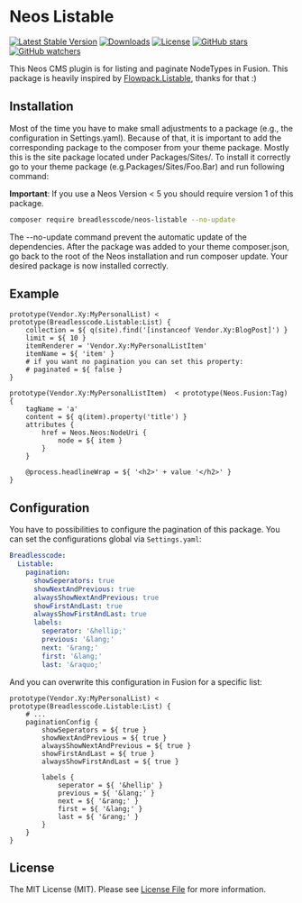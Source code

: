 # Neos Listable
[![Latest Stable Version](https://poser.pugx.org/breadlesscode/neos-listable/v/stable)](https://packagist.org/packages/breadlesscode/neos-listable)
[![Downloads](https://img.shields.io/packagist/dt/breadlesscode/neos-listable.svg)](https://packagist.org/packages/breadlesscode/neos-listable)
[![License](https://img.shields.io/github/license/breadlesscode/neos-listable.svg)](LICENSE)
[![GitHub stars](https://img.shields.io/github/stars/breadlesscode/neos-listable.svg?style=social&label=Stars)](https://github.com/breadlesscode/neos-listable/stargazers)
[![GitHub watchers](https://img.shields.io/github/watchers/breadlesscode/neos-listable.svg?style=social&label=Watch)](https://github.com/breadlesscode/neos-listable/subscription)

This Neos CMS plugin is for listing and paginate NodeTypes in Fusion.
This package is heavily inspired by [Flowpack.Listable](https://github.com/Flowpack/Flowpack.Listable), thanks for that :)

## Installation
Most of the time you have to make small adjustments to a package (e.g., the configuration in Settings.yaml). Because of that, it is important to add the corresponding package to the composer from your theme package. Mostly this is the site package located under Packages/Sites/. To install it correctly go to your theme package (e.g.Packages/Sites/Foo.Bar) and run following command:

**Important**: If you use a Neos Version < 5 you should require version 1 of this package. 

```bash
composer require breadlesscode/neos-listable --no-update
```

The --no-update command prevent the automatic update of the dependencies. After the package was added to your theme composer.json, go back to the root of the Neos installation and run composer update. Your desired package is now installed correctly.

## Example
```
prototype(Vendor.Xy:MyPersonalList) < prototype(Breadlesscode.Listable:List) {
    collection = ${ q(site).find('[instanceof Vendor.Xy:BlogPost]') }
    limit = ${ 10 }
    itemRenderer = 'Vendor.Xy:MyPersonalListItem'
    itemName = ${ 'item' }
    # if you want no pagination you can set this property:
    # paginated = ${ false }
}

prototype(Vendor.Xy:MyPersonalListItem)  < prototype(Neos.Fusion:Tag) {
    tagName = 'a'
    content = ${ q(item).property('title') }
    attributes {
        href = Neos.Neos:NodeUri {
            node = ${ item }
        }
    }

    @process.headlineWrap = ${ '<h2>' + value '</h2>' }
}

```
## Configuration
You have to possibilities to configure the pagination of this package. You can set the configurations global via `Settings.yaml`:

```yaml
Breadlesscode:
  Listable:
    pagination:
      showSeperators: true
      showNextAndPrevious: true
      alwaysShowNextAndPrevious: true
      showFirstAndLast: true
      alwaysShowFirstAndLast: true
      labels:
        seperator: '&hellip;'
        previous: '&lang;'
        next: '&rang;'
        first: '&lang;'
        last: '&raquo;'
```

And you can overwrite this configuration in Fusion for a specific list:

```
prototype(Vendor.Xy:MyPersonalList) < prototype(Breadlesscode.Listable:List) {
    # ...
    paginationConfig {
        showSeperators = ${ true }
        showNextAndPrevious = ${ true }
        alwaysShowNextAndPrevious = ${ true }
        showFirstAndLast = ${ true }
        alwaysShowFirstAndLast = ${ true }

        labels {
            seperator = ${ '&hellip' }
            previous = ${ '&lang;' }
            next = ${ '&rang;' }
            first = ${ '&lang;' }
            last = ${ '&rang;' }
        }
    }
}
```


## License

The MIT License (MIT). Please see [License File](LICENSE) for more information.
